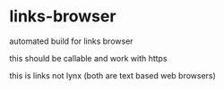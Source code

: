 # links-browser
automated build for links browser

this should be callable and work with https

this is links not lynx (both are text based web browsers)
